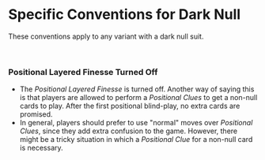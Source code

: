 # Specific Conventions for Dark Null

These conventions apply to any variant with a dark null suit.

<br />

### Positional Layered Finesse Turned Off

* The *Positional Layered Finesse* is turned off. Another way of saying this is that players are allowed to perform a *Positional Clues* to get a non-null cards to play. After the first positional blind-play, no extra cards are promised.
* In general, players should prefer to use "normal" moves over *Positional Clues*, since they add extra confusion to the game. However, there might be a tricky situation in which a *Positional Clue* for a non-null card is necessary.

